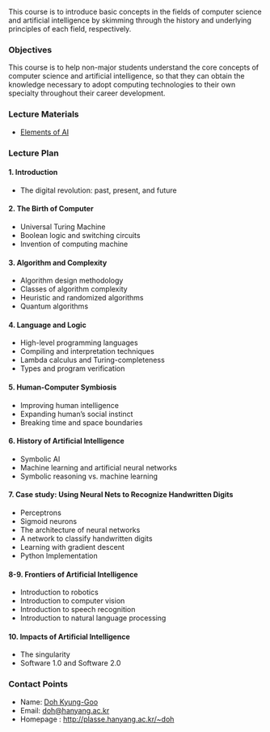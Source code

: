 This course is to introduce basic concepts in the fields of computer science and artificial intelligence by skimming through the history and underlying principles of each field, respectively. 

### Objectives
This course is to help non-major students understand the core concepts of computer science and artificial intelligence, so that they can obtain the knowledge necessary to adopt computing technologies to their own specialty throughout their career development. 

### Lecture Materials
- [Elements of AI](https://course.elementsofai.com)

### Lecture Plan

#### 1. Introduction
  - The digital revolution: past, present, and future

#### 2. The Birth of Computer
  - Universal Turing Machine
  - Boolean logic and switching circuits
  - Invention of computing machine

#### 3. Algorithm and Complexity
  - Algorithm design methodology
  - Classes of algorithm complexity
  - Heuristic and randomized algorithms
  - Quantum algorithms

#### 4. Language and Logic
  - High-level programming languages
  - Compiling and interpretation techniques
  - Lambda calculus and Turing-completeness
  - Types and program verification

#### 5. Human-Computer Symbiosis
  - Improving human intelligence
  - Expanding human’s social instinct
  - Breaking time and space boundaries

#### 6. History of Artificial Intelligence
  - Symbolic AI
  - Machine learning and artificial neural networks
  - Symbolic reasoning vs. machine learning

#### 7. Case study: Using Neural Nets to Recognize Handwritten Digits
  - Perceptrons
  - Sigmoid neurons
  - The architecture of neural networks
  - A network to classify handwritten digits
  - Learning with gradient descent
  - Python Implementation

#### 8-9. Frontiers of Artificial Intelligence
  - Introduction to robotics
  - Introduction to computer vision
  - Introduction to speech recognition
  - Introduction to natural language processing

#### 10. Impacts of Artificial Intelligence
  - The singularity
  - Software 1.0 and Software 2.0

### Contact Points
- Name: [Doh Kyung-Goo](http://softopians.github.io/doggzone)
- Email: doh@hanyang.ac.kr
- Homepage : http://plasse.hanyang.ac.kr/~doh
